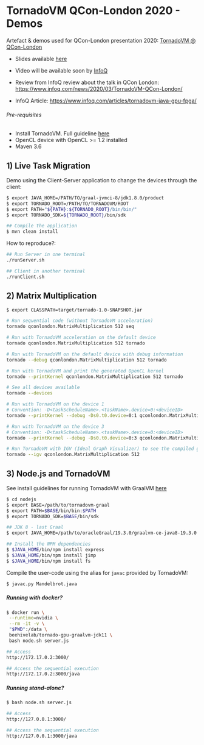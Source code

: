 # TornadoVM QCon-London 2020 - Demos

Artefact & demos used for QCon-London presentation 2020: [TornadoVM @ QCon-London](https://qconlondon.com/london2020/presentation/tornadovm-breaking-programmability-and-usability-gap-between-java)

* Slides available [here](https://github.com/jjfumero/jjfumero.github.io/blob/master/files/QCON2020-TornadoVM.pdf)

* Video will be available soon by [InfoQ](https://www.infoq.com/)

* Review from InfoQ review about the talk in QCon London: https://www.infoq.com/news/2020/03/TornadoVM-QCon-London/ 

* InfoQ Article: https://www.infoq.com/articles/tornadovm-java-gpu-fpga/ 


###### Pre-requisites 

* Install TornadoVM. Full guideline [here](https://github.com/beehive-lab/TornadoVM/blob/master/INSTALL.md)
* OpenCL device with OpenCL >= 1.2 installed
* Maven 3.6


## 1) Live Task Migration

Demo using the Client-Server application to change the devices through the client:

```bash
$ export JAVA_HOME=/PATH/TO/graal-jvmci-8/jdk1.8.0/product
$ export TORNADO_ROOT=/PATH/TO/TORNADOVM/ROOT
$ export PATH="${PATH}:${TORNADO_ROOT}/bin/bin/"
$ export TORNADO_SDK=${TORNADO_ROOT}/bin/sdk

## Compile the application
$ mvn clean install
```

How to reproduce?:

```bash
## Run Server in one terminal
./runServer.sh

## Client in another terminal
./runClient.sh
```

## 2) Matrix Multiplication


```bash
$ export CLASSPATH=target/tornado-1.0-SNAPSHOT.jar

# Run sequential code (without TornadoVM acceleration)
tornado qconlondon.MatrixMultiplication 512 seq

# Run with TornadoVM acceleration on the default device
tornado qconlondon.MatrixMultiplication 512 tornado

# Run with TornadoVM on the default device with debug information
tornado --debug qconlondon.MatrixMultiplication 512 tornado

# Run with TornadoVM and print the generated OpenCL kernel
tornado --printKernel qconlondon.MatrixMultiplication 512 tornado

# See all devices available
tornado --devices 

# Run with TornadoVM on the device 1
# Convention: -D<taskScheduleName>.<taskName>.device=0:<deviceID> 
tornado --printKernel --debug -Ds0.t0.device=0:1 qconlondon.MatrixMultiplication 512 tornado

# Run with TornadoVM on the device 3 
# Convention: -D<taskScheduleName>.<taskName>.device=0:<deviceID> 
tornado --printKernel --debug -Ds0.t0.device=0:3 qconlondon.MatrixMultiplication 512 tornado

# Run TornadoVM with IGV (Ideal Graph Visualizer) to see the compiled graphs 
tornado --igv qconlondon.MatrixMultiplication 512 
```


## 3) Node.js and TornadoVM

See install guidelines for running TornadoVM with GraalVM [here](https://github.com/beehive-lab/TornadoVM/blob/master/assembly/src/docs/10_INSTALL_WITH_GRAALVM.md)

```bash
$ cd nodejs
$ export BASE=/path/to/tornadovm-graal
$ export PATH=$BASE/bin/bin:$PATH
$ export TORNADO_SDK=$BASE/bin/sdk

## JDK 8 - last Graal
$ export JAVA_HOME=/path/to/oracleGraal/19.3.0/graalvm-ce-java8-19.3.0

## Install the NPM dependencies
$ $JAVA_HOME/bin/npm install express
$ $JAVA_HOME/bin/npm install jimp
$ $JAVA_HOME/bin/npm install fs
```

Compile the user-code using the alias for `javac` provided by TornadoVM:

```bash
$ javac.py Mandelbrot.java
```

##### Running with docker?

```bash
$ docker run \
 --runtime=nvidia \
 --rm -it -v \
 "$PWD":/data \
 beehivelab/tornado-gpu-graalvm-jdk11 \
 bash node.sh server.js

## Access
http://172.17.0.2:3000/ 

## Access the sequential execution
http://172.17.0.2:3000/java
```

##### Running stand-alone?

```bash
$ bash node.sh server.js

## Access
http://127.0.0.1:3000/

## Access the sequential execution
http://127.0.0.1:3000/java
```

